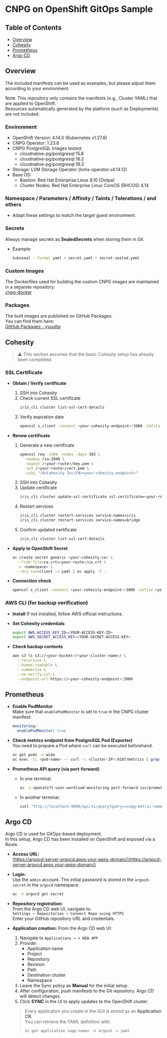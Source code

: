 # CNPG on OpenShift GitOps Sample


## Table of Contents
- [Overview](#overview)
- [Cohesity](#cohesity)
- [Prometheus](#prometheus)
- [Argo CD](#argo-cd)


## Overview

The included manifests can be used as examples, but please adjust them according to your environment.

Note: This repository only contains the manifests (e.g., Cluster YAML) that are applied to OpenShift.  
Resources automatically generated by the platform (such as Deployments) are not included.

### Environment
- OpenShift Version: 4.14.0 (Kubernetes v1.27.6)
- CNPG Operator: 1.23.6
- CNPG PostgreSQL Images tested:
  - cloudnative-pg/postgresql:15.8
  - cloudnative-pg/postgresql:16.2
  - cloudnative-pg/postgresql:16.3
- Storage: LVM Storage Operator (lvms-operator.v4.14.12)
- Base OS:
  - Bastion: Red Hat Enterprise Linux 8.10 (Ootpa)
  - Cluster Nodes: Red Hat Enterprise Linux CoreOS (RHCOS) 4.14

### Namespace / Parameters / Affinity / Taints / Tolerations / and others
- Adapt these settings to match the target guest environment.

### Secrets
Always manage secrets as **SealedSecrets** when storing them in Git.  
- Example:
  ```bash
  kubeseal --format yaml < secret.yaml > secret-sealed.yaml
  ```
### Custom Images
The Dockerfiles used for building the custom CNPG images are maintained in a separate repository:  
[cnpg-docker](https://github.com/yyuutta/cnpg-docker)

### Packages
The built images are published on GitHub Packages.  
You can find them here:  
[GitHub Packages - yyuutta](https://github.com/yyuutta?tab=packages)


## Cohesity

> ⚠️ This section assumes that the basic Cohesity setup has already been completed.

### SSL Certificate

- **Obtain / Verify certificate**
  1. SSH into Cohesity
  2. Check current SSL certificate  
     ```bash
     iris_cli cluster list-ssl-cert-details
     ```
  3. Verify expiration date  
     ```bash
     openssl s_client -connect <your-cohesity-endpoint>:3000 -CAfile <your-route>/ca.crt
     ```

- **Renew certificate**
  1. Generate a new certificate  
     ```bash
     openssl req -x509 -nodes -days 365 \
       -newkey rsa:2048 \
       -keyout /<your-route>/key.pem \
       -out /<your-route>/cert.pem \
       -subj "/O=Cohesity Inc/CN=<your-cohesity-endpoint>"
     ```
  2. SSH into Cohesity  
  3. Update certificate  
     ```bash
     iris_cli cluster update-ssl-certificate ssl-certificate=<your-route>/cert.pem ssl-cert-private-key=<your-route>/key.pem
     ```
  4. Restart services  
     ```bash
     iris_cli cluster restart-services service-names=iris
     iris_cli cluster restart-services service-names=bridge
     ```
  5. Confirm updated certificate  
     ```bash
     iris_cli cluster list-ssl-cert-details
     ```
- **Apply to OpenShift Secret**
  ```bash
  oc create secret generic <your-cohesity-ca> \
    --from-file=ca.crt=<your-route>/ca.crt \
    -n <namespace> \
    --dry-run=client -o yaml | oc apply -f -
  ```

- **Connection check**
  ```bash
  openssl s_client -connect <your-cohesity-endpoint>:3000 -CAfile <your-route>/ca.crt
  ```

### AWS CLI (for backup verification)

- **Install**
  If not installed, follow AWS official instructions.

- **Set Cohesity credentials**
  ```bash
  export AWS_ACCESS_KEY_ID=<YOUR-ACCESS-KEY-ID>
  export AWS_SECRET_ACCESS_KEY=<YOUR-SECRET-ACCESS-KEY>
  ```

- **Check backup contents**
  ```bash
  aws s3 ls s3://<your-bucket>/<your-cluster-name>/ \
    --recursive \
    --human-readable \
    --summarize \
    --no-verify-ssl \
    --endpoint-url https://<your-cohesity-endpoint>:3000
  ```


## Prometheus

- **Enable PodMonitor**  
  Make sure that `enablePodMonitor` is set to `true` in the CNPG cluster manifest:  
  ```yaml
  monitoring:
    enablePodMonitor: true
  ```

- **Check metrics endpoint from PostgreSQL Pod (Exporter)**  
  You need to prepare a Pod where `curl` can be executed beforehand.
  ```bash
  oc get pods -o wide
  oc exec -ti <pod-name> -- curl -s <Cluster-IP>:9187/metrics | grep "<cnpg-metric-name>"
  ```

- **Prometheus API query (via port-forward)**  
  - In one terminal:  
    ```bash
    oc -n openshift-user-workload-monitoring port-forward svc/prometheus-operated 9090:9090
    ```
  - In another terminal:  
    ```bash
    curl "http://localhost:9090/api/v1/query?query=<cnpg-metric-name>"
    ```


## Argo CD

Argo CD is used for GitOps-based deployment.  
In this setup, Argo CD has been installed on OpenShift and exposed via a Route.

- **Access URL:**  
  [https://argocd-server-argocd.apps.your-apps-domain/](https://argocd-server-argocd.apps.your-apps-domain/)

- **Login:**  
  Use the `admin` account. The initial password is stored in the `argocd-secret` in the `argocd` namespace.
    ```bash
    oc -n argocd get secret
    ```

- **Repository registration:**  
  From the Argo CD web UI, navigate to:  
  `Settings → Repositories → Connect Repo using HTTPS`  
  Enter your GitHub repository URL and credentials.

- **Application creation:**
  From the Argo CD web UI:

  1. Navigate to `Applications → + NEW APP`
  2. Provide:
     - Application name
     - Project
     - Repository
     - Revision
     - Path
     - Destination cluster
     - Namespace
  3. Leave the Sync policy as **Manual** for the initial setup.
  4. After configuration, push manifests to the Git repository. Argo CD will detect changes.
  5. Click **SYNC** in the UI to apply updates to the OpenShift cluster.

  > Every application you create in the GUI is stored as an **Application CR**.  
  > You can retrieve the YAML definition with:
  > ```bash
  > oc get application <app-name> -n argocd -o yaml
  > ```
